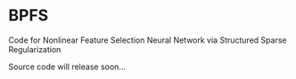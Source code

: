 # BPFS
Code for Nonlinear Feature Selection Neural Network via Structured Sparse Regularization

Source code will release soon...

